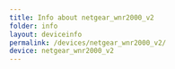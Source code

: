 ```yaml
---
title: Info about netgear_wnr2000_v2
folder: info
layout: deviceinfo
permalink: /devices/netgear_wnr2000_v2/
device: netgear_wnr2000_v2
---
```


